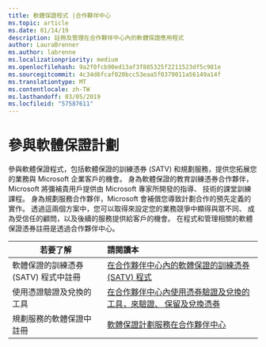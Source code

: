 ```yaml
---
title: 軟體保證程式 |合作夥伴中心
ms.topic: article
ms.date: 01/14/19
description: 註冊及管理在合作夥伴中心內的軟體保證應用程式
author: LauraBrenner
ms.author: labrenne
ms.localizationpriority: medium
ms.openlocfilehash: 9a2f0fcb90ed13af3f885325f2211523df5c981e
ms.sourcegitcommit: 4c34d6fcaf020bcc53eaa5f0379011a56149a14f
ms.translationtype: MT
ms.contentlocale: zh-TW
ms.lasthandoff: 03/05/2019
ms.locfileid: "57587611"
---
```

# <a name="participate-in-software-assurance-programs"></a>參與軟體保證計劃

參與軟體保證程式，包括軟體保證的訓練憑券 (SATV) 和規劃服務，提供您拓展您的業務與 Microsoft 企業客戶的機會。 身為軟體保證的教育訓練憑券合作夥伴，Microsoft 將彌補貴用戶提供由 Microsoft 專家所開發的指導、 技術的課堂訓練課程。 身為規劃服務合作夥伴，Microsoft 會補償您導致計劃合作的預先定義的實作。 透過這兩個方案中，您可以取得來設定您的業務競爭中顯得與眾不同、 成為受信任的顧問，以及後續的服務提供給客戶的機會。 在程式和管理相關的軟體保證憑券註冊是透過合作夥伴中心。

|**若要了解**   |**請閱讀本**   |
|--------------------------|:------------------|
|軟體保證的訓練憑券 (SATV) 程式中註冊|[在合作夥伴中心內的軟體保證的訓練憑券 (SATV) 程式](software-assurance-satv.md)|
|使用憑證驗證及兌換的工具|[在合作夥伴中心內使用憑券驗證及兌換的工具，來驗證、 保留及兌換憑券](voucher-validation-tool.md)|
|規劃服務的軟體保證中註冊|[軟體保證計劃服務在合作夥伴中心](software-assurance-dps.md) 


